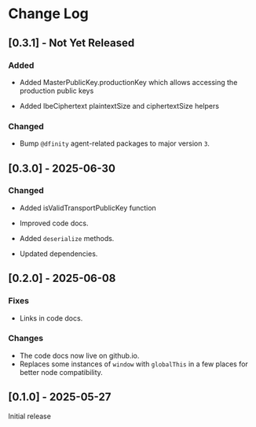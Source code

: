 # Change Log

## [0.3.1] - Not Yet Released

### Added

- Added MasterPublicKey.productionKey which allows accessing the production public keys

- Added IbeCiphertext plaintextSize and ciphertextSize helpers

### Changed

 - Bump `@dfinity` agent-related packages to major version `3`.

## [0.3.0] - 2025-06-30

### Changed

- Added isValidTransportPublicKey function

- Improved code docs.

- Added `deserialize` methods.

- Updated dependencies.

## [0.2.0] - 2025-06-08

### Fixes
- Links in code docs.

### Changes
- The code docs now live on github.io.
- Replaces some instances of `window` with `globalThis` in a few places for better node compatibility.

## [0.1.0] - 2025-05-27

Initial release
